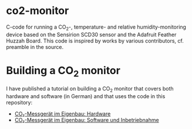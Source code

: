 # co2-monitor
C-code for running a CO<sub>2</sub>-, temperature- and relative humidity-monitoring device based on the Sensirion SCD30 sensor and the Adafruit Feather Huzzah Board. This code is inspired by works by various contributors, cf. preamble in the source.

# Building a CO<sub>2</sub> monitor
I have published a tutorial on building a CO<sub>2</sub> monitor that covers both hardware and software (in German) and that uses the code in this repository:

- [CO₂-Messgerät im Eigenbau: Hardware](https://digital.ebp.ch/2020/10/27/co2-messgeraet-im-eigenbau-hardware/)
- [CO₂-Messgerät im Eigenbau: Software und Inbetriebnahme](https://digital.ebp.ch/2020/11/04/co2-messgeraet-im-eigenbau-software-und-inbetriebnahme/)
